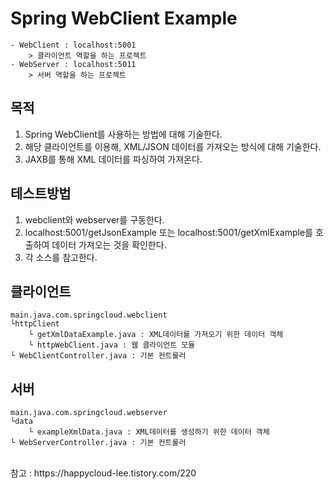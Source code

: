 # Spring WebClient Example

```
- WebClient : localhost:5001
    > 클라이언트 역할을 하는 프로젝트
- WebServer : localhost:5011
    > 서버 역할을 하는 프로젝트
````

## 목적
1. Spring WebClient를 사용하는 방법에 대해 기술한다.
2. 해당 클라이언트를 이용해, XML/JSON 데이터를 가져오는 방식에 대해 기술한다.
3. JAXB를 통해 XML 데이터를 파싱하여 가져온다.

## 테스트방법
1. webclient와 webserver를 구동한다.
2. localhost:5001/getJsonExample 또는 localhost:5001/getXmlExample를 호출하여 데이터 가져오는 것을 확인한다.
3. 각 소스를 참고한다.

## 클라이언트
```
main.java.com.springcloud.webclient
└httpClient
    └ getXmlDataExample.java : XML데이터를 가져오기 위한 데이터 객체
    └ httpWebClient.java : 웹 클라이언트 모듈
└ WebClientController.java : 기본 컨트롤러
```

## 서버
```
main.java.com.springcloud.webserver
└data
    └ exampleXmlData.java : XML데이터를 생성하기 위한 데이터 객체
└ WebServerController.java : 기본 컨트롤러
```

<br/>
참고 : https://happycloud-lee.tistory.com/220